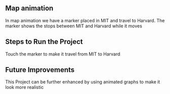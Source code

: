 ## Map animation
In map animation we have a marker placed in MIT and travel to Harvard. The marker shows the stops between MIT and Harvard while it moves

## Steps to Run the Project
Touch the marker to make it travel from MIT to Harvard

## Future Improvements
This Project can be further enhanced by using animated graphs to make it look more realistic
